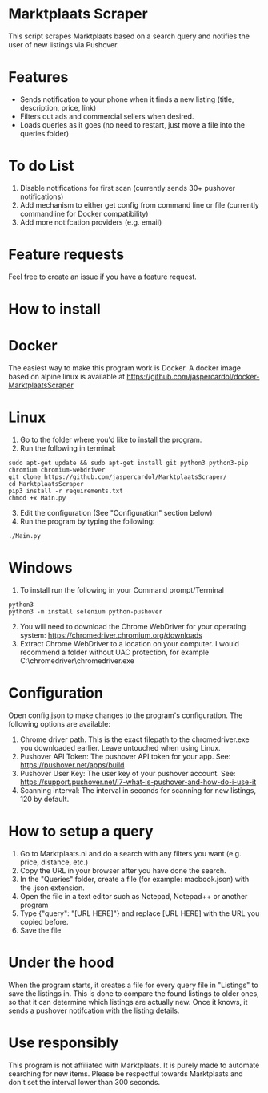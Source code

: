 # Marktplaats Scraper
This script scrapes Marktplaats based on a search query and notifies the user of new listings via Pushover.

# Features
- Sends notification to your phone when it finds a new listing (title, description, price, link)
- Filters out ads and commercial sellers when desired.
- Loads queries as it goes (no need to restart, just move a file into the queries folder)

# To do List
1. Disable notifications for first scan (currently sends 30+ pushover notifications)
2. Add mechanism to either get config from command line or file (currently commandline for Docker compatibility)
3. Add more notifcation providers (e.g. email)

# Feature requests
Feel free to create an issue if you have a feature request.


# How to install
  # Docker
  The easiest way to make this program work is Docker. A docker image based on alpine linux is available at https://github.com/jaspercardol/docker-MarktplaatsScraper

  # Linux
  1. Go to the folder where you'd like to install the program.
  2. Run the following in terminal:
  ```
  sudo apt-get update && sudo apt-get install git python3 python3-pip chromium chromium-webdriver
  git clone https://github.com/jaspercardol/MarktplaatsScraper/
  cd MarktplaatsScraper
  pip3 install -r requirements.txt
  chmod +x Main.py
  ```
  3. Edit the configuration (See "Configuration" section below)
  4. Run the program by typing the following:
  ```
  ./Main.py
  ```
  
  # Windows
   1. To install run the following in your Command prompt/Terminal

```
python3
python3 -m install selenium python-pushover
```
   2. You will need to download the Chrome WebDriver for your operating system: https://chromedriver.chromium.org/downloads
   3. Extract Chrome WebDriver to a location on your computer. I would recommend a folder without UAC protection, for example C:\chromedriver\chromedriver.exe
   
# Configuration
Open config.json to make changes to the program's configuration. The following options are available:
 1. Chrome driver path. This is the exact filepath to the chromedriver.exe you downloaded earlier. Leave untouched when using Linux.
 2. Pushover API Token: The pushover API token for your app. See: https://pushover.net/apps/build
 3. Pushover User Key: The user key of your pushover account. See: https://support.pushover.net/i7-what-is-pushover-and-how-do-i-use-it
 4. Scanning interval: The interval in seconds for scanning for new listings, 120 by default.

# How to setup a query
1. Go to Marktplaats.nl and do a search with any filters you want (e.g. price, distance, etc.)
2. Copy the URL in your browser after you have done the search.
3. In the "Queries" folder, create a file (for example: macbook.json) with the .json extension.
4. Open the file in a text editor such as Notepad, Notepad++ or another program
5. Type {"query": "[URL HERE]"} and replace [URL HERE] with the URL you copied before.
6. Save the file

# Under the hood
When the program starts, it creates a file for every query file in "Listings" to save the listings in. This is done to compare the found listings to older ones, so that it can determine which listings are actually new. Once it knows, it sends a pushover notifcation with the listing details.

# Use responsibly
This program is not affiliated with Marktplaats. It is purely made to automate searching for new items. Please be respectful towards Marktplaats and don't set the interval lower than 300 seconds.
